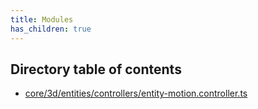 ```yaml
---
title: Modules
has_children: true
---
```


<h2 class="text-delta">Directory table of contents</h2>

- [core/3d/entities/controllers/entity-motion.controller.ts](/gg-web-engine/modules/core/3d/entities/controllers/entity-motion.controller.ts)
